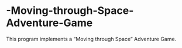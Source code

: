 # -Moving-through-Space-Adventure-Game
This program implements a “Moving through Space” Adventure Game.
